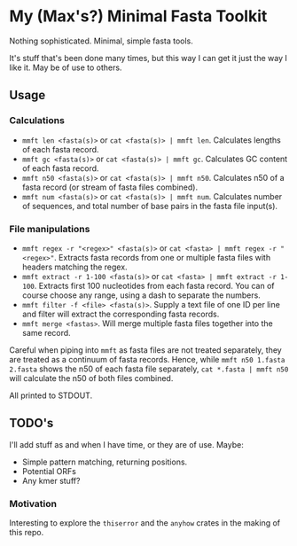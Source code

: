 # My (Max's?) Minimal Fasta Toolkit

Nothing sophisticated. Minimal, simple fasta tools. 

It's stuff that's been done many times, but this way I can get it just the way I like it. May be of use to others.

## Usage

### Calculations

- `mmft len <fasta(s)>` or `cat <fasta(s)> | mmft len`. Calculates lengths of each fasta record.
- `mmft gc <fasta(s)>` or `cat <fasta(s)> | mmft gc`. Calculates GC content of each fasta record.
- `mmft n50 <fasta(s)>` or `cat <fasta(s)> | mmft n50`. Calculates n50 of a fasta record (or stream of fasta files combined).
- `mmft num <fasta(s)>` or `cat <fasta(s)> | mmft num`. Calculates number of sequences, and total number of base pairs in the fasta file input(s).

### File manipulations

- `mmft regex -r "<regex>" <fasta(s)>` or `cat <fasta> | mmft regex -r "<regex>"`. Extracts fasta records from one or multiple fasta files with headers matching the regex. 
- `mmft extract -r 1-100 <fasta(s)>` or `cat <fasta> | mmft extract -r 1-100`. Extracts first 100 nucleotides from each fasta record. You can of course choose any range, using a dash to separate the numbers.
- `mmft filter -f <file> <fasta(s)>`. Supply a text file of one ID per line and filter will extract the corresponding fasta records.
- `mmft merge <fastas>`. Will merge multiple fasta files together into the same record.

Careful when piping into `mmft` as fasta files are not treated separately, they are treated as a continuum of fasta records. Hence, while `mmft n50 1.fasta 2.fasta` shows the n50 of each fasta file separately, `cat *.fasta | mmft n50` will calculate the n50 of both files combined. 

All printed to STDOUT.

## TODO's

I'll add stuff as and when I have time, or they are of use. Maybe:

- Simple pattern matching, returning positions.
- Potential ORFs
- Any kmer stuff?

### Motivation

Interesting to explore the `thiserror` and the `anyhow` crates in the making of this repo.